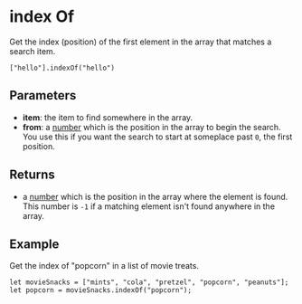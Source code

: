 # index Of

Get the index (position) of the first element in the array that matches a search item.

```sig
["hello"].indexOf("hello")
```

## Parameters

* **item**: the item to find somewhere in the array.
* **from**: a [number](/types/number) which is the position in the array to begin the search. You use this if you want the search to start at someplace past `0`, the first position.

## Returns

* a [number](/types/number) which is the position in the array where the element is found. This number is `-1` if a matching element isn't found anywhere in the array.

## Example

Get the index of "popcorn" in a list of movie treats.

```blocks
let movieSnacks = ["mints", "cola", "pretzel", "popcorn", "peanuts"];
let popcorn = movieSnacks.indexOf("popcorn");
```